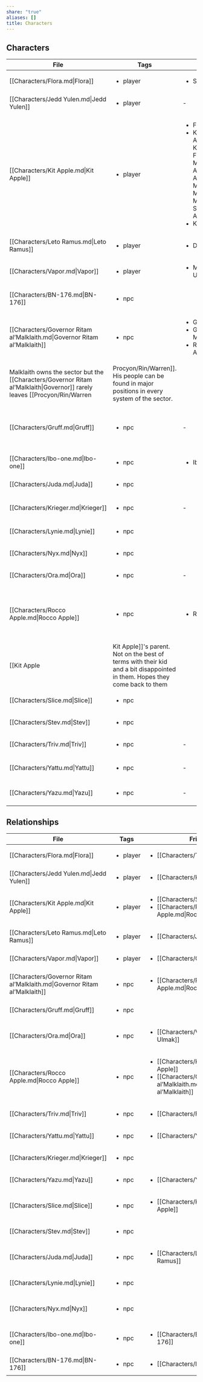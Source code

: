 ```yaml
---
share: "true"
aliases: []
title: Characters
---
```


## Characters


| File                                                                       | Tags                     | Alias                                                                                                                                     | Pronouns            | Faction                                                | Profile                                                                                                                                                                                                                                                                                                                                                                                       |
| -------------------------------------------------------------------------- | ------------------------ | ----------------------------------------------------------------------------------------------------------------------------------------- | ------------------- | ------------------------------------------------------ | --------------------------------------------------------------------------------------------------------------------------------------------------------------------------------------------------------------------------------------------------------------------------------------------------------------------------------------------------------------------------------------------- |
| [[Characters/Flora.md\|Flora]]                                             | <ul><li>player</li></ul> | <ul><li>Sunflower</li></ul>                                                                                                               | She/Her             | [[Factions/Rusty Nail.md\|Rusty Nail]]                 | Colonist and loborer                                                                                                                                                                                                                                                                                                                                                                          |
| [[Characters/Jedd Yulen.md\|Jedd Yulen]]                                   | <ul><li>player</li></ul> | \-                                                                                                                                        | He/Him              | [[Factions/Rusty Nail.md\|Rusty Nail]]                 | Wanderer and laborer                                                                                                                                                                                                                                                                                                                                                                          |
| [[Characters/Kit Apple.md\|Kit Apple]]                                     | <ul><li>player</li></ul> | <ul><li>Flex</li><li>Kittrel Arimaus Kisandral  Fredal Massik Amidaeus Arranda Mika Miika Mocha Miracha Sinda Apple</li><li>Kit</li></ul> | They/Them           | [[Factions/Rusty Nail.md\|Rusty Nail]]                 | Spent whole life on ships. Worked as a ship laborer.                                                                                                                                                                                                                                                                                                                                          |
| [[Characters/Leto Ramus.md\|Leto Ramus]]                                   | <ul><li>player</li></ul> | <ul><li>Dr. Igno</li></ul>                                                                                                                | He/Him              | [[Factions/Rusty Nail.md\|Rusty Nail]]                 | wanderer and academic                                                                                                                                                                                                                                                                                                                                                                         |
| [[Characters/Vapor.md\|Vapor]]                                             | <ul><li>player</li></ul> | <ul><li>Mordin Ulmak</li></ul>                                                                                                            | Any, Sure, Whatever | [[Factions/Rusty Nail.md\|Rusty Nail]]                 | Manufactured                                                                                                                                                                                                                                                                                                                                                                                  |
| [[Characters/BN-176.md\|BN-176]]                                           | <ul><li>npc</li></ul>    | <ul></ul>                                                                                                                                 | He/him              |                                                        | [[Characters/Ibo-one\|Ibo]]'s personal [[Glossary/Urbot|Glossary/Urbot]]. Trained in various household tasks like cleaning, maintenance, and electronics                                                                                                                                                                                                                                                     |
| [[Characters/Governor Ritam al’Malklaith.md\|Governor Ritam al’Malklaith]] | <ul><li>npc</li></ul>    | <ul><li>Governor</li><li>Governor Malklaith</li><li>Ritam Al'Malklaith</li></ul>                                                          | He/Him              | [[Factions/House Malklaith.md\|House Malklaith]]       | Far from the Hegemon at the center of the Galaxy, a disgraced fifth son of the House holds a small seat on a local moon.
Malklaith owns the sector but the [[Characters/Governor Ritam al’Malklaith\|Governor]] rarely leaves [[Procyon/Rin/Warren|Procyon/Rin/Warren]]. His people can be found in major positions in every system of the sector.                                                               |
| [[Characters/Gruff.md\|Gruff]]                                             | <ul><li>npc</li></ul>    | \-                                                                                                                                        | He/Him              | [[Factions/Ghosts.md\|Ghosts]]                         | Average scientist, wasn't gonna make it very far up the ranks. Often made mistakes with his papers. Accidently got turned into a half-phased being.                                                                                                                                                                                                                                           |
| [[Characters/Ibo-one.md\|Ibo-one]]                                         | <ul><li>npc</li></ul>    | <ul><li>Ibo</li></ul>                                                                                                                     | He/him              | [[Factions/Dyrinek Gang.md\|Dyrinek Gang]]             | Ancient cult mystic (many of the people on [[Warren|Warren]] don't believe in "The Way" as they do on [[Holt|Holt]] or [[Iota|Iota]]). who started taking in kids off the street on [[Warren|Warren]]. Those kids eventually started the [[Dyrinek Gang|Dyrinek Gang]]. He helps keep them out of trouble, and making sure they all have a place to stay. He believes in the 'cause, but his fighting days are largely behind him. |
| [[Characters/Juda.md\|Juda]]                                               | <ul><li>npc</li></ul>    | <ul></ul>                                                                                                                                 |                     |                                                        | A doctor                                                                                                                                                                                                                                                                                                                                                                                      |
| [[Characters/Krieger.md\|Krieger]]                                         | <ul><li>npc</li></ul>    | \-                                                                                                                                        |                     |                                                        | [[Characters/Jedd Yulen\|Jedd Yulen]]'s *fine* blaster pistol                                                                                                                                                                                                                                                                                                                                 |
| [[Characters/Lynie.md\|Lynie]]                                             | <ul><li>npc</li></ul>    | <ul></ul>                                                                                                                                 |                     |                                                        | Hospital admin                                                                                                                                                                                                                                                                                                                                                                                |
| [[Characters/Nyx.md\|Nyx]]                                                 | <ul><li>npc</li></ul>    | <ul></ul>                                                                                                                                 |                     |                                                        | A moneylender                                                                                                                                                                                                                                                                                                                                                                                 |
| [[Characters/Ora.md\|Ora]]                                                 | <ul><li>npc</li></ul>    | \-                                                                                                                                        | They/Them           | [[Factions/Ashen Knives.md\|Ashen Knives]]             | An info broker                                                                                                                                                                                                                                                                                                                                                                                |
| [[Characters/Rocco Apple.md\|Rocco Apple]]                                 | <ul><li>npc</li></ul>    | <ul><li>Rocco</li></ul>                                                                                                                   | They/Them           | [[Factions/Guild of Engineers.md\|Guild of Engineers]] | Works as one of the preeminent ship designers and builders in the system. Works under [[Factions/House Malklaith\|House Malklaith]].
 [[Kit Apple|Kit Apple]]'s parent. Not on the best of terms with their kid and a bit disappointed in them. Hopes they come back to them                                                                                                                            |
| [[Characters/Slice.md\|Slice]]                                             | <ul><li>npc</li></ul>    | <ul></ul>                                                                                                                                 |                     |                                                        | Junkyard owner                                                                                                                                                                                                                                                                                                                                                                                |
| [[Characters/Stev.md\|Stev]]                                               | <ul><li>npc</li></ul>    | <ul></ul>                                                                                                                                 |                     |                                                        | A gambler of ill repute                                                                                                                                                                                                                                                                                                                                                                       |
| [[Characters/Triv.md\|Triv]]                                               | <ul><li>npc</li></ul>    | \-                                                                                                                                        | She/Her             |                                                        | A ship mechanic                                                                                                                                                                                                                                                                                                                                                                               |
| [[Characters/Yattu.md\|Yattu]]                                             | <ul><li>npc</li></ul>    | \-                                                                                                                                        | She/Her             |                                                        | Gang boss. [[Characters/Yazu\|Yazu]]'s twin sister                                                                                                                                                                                                                                                                                                                                            |
| [[Characters/Yazu.md\|Yazu]]                                               | <ul><li>npc</li></ul>    | \-                                                                                                                                        | She/Her             |                                                        | A crooked cop, [[Characters/Yattu\|Yattu]]'s twin sister                                                                                                                                                                                                                                                                                                                                      |



## Relationships

| File                                                                       | Tags                     | Friends                                                                                                                                       | Enemies                                                  |
| -------------------------------------------------------------------------- | ------------------------ | --------------------------------------------------------------------------------------------------------------------------------------------- | -------------------------------------------------------- |
| [[Characters/Flora.md\|Flora]]                                             | <ul><li>player</li></ul> | <ul><li>[[Characters/Triv.md\|Triv]]</li></ul>                                                                                               | <ul><li>[[Characters/Yattu.md\|Yattu]]</li></ul>        |
| [[Characters/Jedd Yulen.md\|Jedd Yulen]]                                   | <ul><li>player</li></ul> | <ul><li>[[Characters/Krieger.md\|Krieger]]</li></ul>                                                                                         | <ul><li>[[Characters/Yazu.md\|Yazu]]</li></ul>          |
| [[Characters/Kit Apple.md\|Kit Apple]]                                     | <ul><li>player</li></ul> | <ul><li>[[Characters/Slice.md\|Slice]]</li><li>[[Characters/Rocco Apple.md\|Rocco Apple]]</li></ul>                                         | <ul><li>[[Characters/Stev.md\|Stev]]</li></ul>          |
| [[Characters/Leto Ramus.md\|Leto Ramus]]                                   | <ul><li>player</li></ul> | <ul><li>[[Characters/Juda.md\|Juda]]</li></ul>                                                                                               | <ul><li>[[Characters/Lynie.md\|Lynie]]</li></ul>        |
| [[Characters/Vapor.md\|Vapor]]                                             | <ul><li>player</li></ul> | <ul><li>[[Characters/Ora.md\|Ora]]</li></ul>                                                                                                 | <ul><li>[[Characters/Nyx.md\|Nyx]]</li></ul>            |
| [[Characters/Governor Ritam al’Malklaith.md\|Governor Ritam al’Malklaith]] | <ul><li>npc</li></ul>    | <ul><li>[[Characters/Rocco Apple.md\|Rocco Apple]]</li></ul>                                                                                 | \-                                                       |
| [[Characters/Gruff.md\|Gruff]]                                             | <ul><li>npc</li></ul>    | <ul></ul>                                                                                                                                     | <ul></ul>                                                |
| [[Characters/Ora.md\|Ora]]                                                 | <ul><li>npc</li></ul>    | <ul><li>[[Characters/Vapor.md\|Mordin Ulmak]]</li></ul>                                                                                      | <ul></ul>                                                |
| [[Characters/Rocco Apple.md\|Rocco Apple]]                                 | <ul><li>npc</li></ul>    | <ul><li>[[Characters/Kit Apple.md\|Kit Apple]]</li><li>[[Characters/Governor Ritam al’Malklaith.md\|Governor Ritam al’Malklaith]]</li></ul> | <ul></ul>                                                |
| [[Characters/Triv.md\|Triv]]                                               | <ul><li>npc</li></ul>    | <ul><li>[[Characters/Flora.md\|Flora]]</li></ul>                                                                                             | \-                                                       |
| [[Characters/Yattu.md\|Yattu]]                                             | <ul><li>npc</li></ul>    | <ul><li>[[Characters/Yazu.md\|Yazu]]</li></ul>                                                                                               | \-                                                       |
| [[Characters/Krieger.md\|Krieger]]                                         | <ul><li>npc</li></ul>    | <ul></ul>                                                                                                                                     | <ul></ul>                                                |
| [[Characters/Yazu.md\|Yazu]]                                               | <ul><li>npc</li></ul>    | <ul><li>[[Characters/Yattu.md\|Yattu]]</li></ul>                                                                                             | \-                                                       |
| [[Characters/Slice.md\|Slice]]                                             | <ul><li>npc</li></ul>    | <ul><li>[[Characters/Kit Apple.md\|Kit Apple]]</li></ul>                                                                                     | <ul></ul>                                                |
| [[Characters/Stev.md\|Stev]]                                               | <ul><li>npc</li></ul>    | <ul></ul>                                                                                                                                     | <ul></ul>                                                |
| [[Characters/Juda.md\|Juda]]                                               | <ul><li>npc</li></ul>    | <ul><li>[[Characters/Leto Ramus.md\|Leto Ramus]]</li></ul>                                                                                   | <ul></ul>                                                |
| [[Characters/Lynie.md\|Lynie]]                                             | <ul><li>npc</li></ul>    | <ul></ul>                                                                                                                                     | <ul></ul>                                                |
| [[Characters/Nyx.md\|Nyx]]                                                 | <ul><li>npc</li></ul>    | <ul></ul>                                                                                                                                     | <ul><li>[[Characters/Vapor.md\|Mordin Ulmak]]</li></ul> |
| [[Characters/Ibo-one.md\|Ibo-one]]                                         | <ul><li>npc</li></ul>    | <ul><li>[[Characters/BN-176.md\|BN-176]]</li></ul>                                                                                           | <ul></ul>                                                |
| [[Characters/BN-176.md\|BN-176]]                                           | <ul><li>npc</li></ul>    | <ul><li>[[Characters/Ibo-one.md\|Ibo]]</li></ul>                                                                                             | <ul></ul>                                                |

